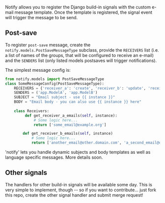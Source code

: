 Notify allows you to register the Django build-in signals with the custom e-mail message template.
Once the template is registered, the signal event will trigger the message to be send.


Post-save
------
To register `post-save` message, create the `notify.models.PostSaveMessageType`
subclass, provide the `RECEIVERS` list (i.e. a list of names of the groups, that
will be configured to receive an e-mail) and the `SENDERS` list (only listed models postsaves will
trigger notifications).

The simplest message config is:

```python
from notify.models import PostSaveMessageType
class SomeMessageConfig(PostSaveMessageType):
    RECEIVERS = {'receiver_a': 'create', 'receiver_b': 'update', 'receiver_c': 'any'}
    SENDERS = ('app.ModelA', 'app.ModelB')
    SUBJECT = "Email subject - use {{ instance }}"
    BODY = "Email body - you can also use {{ instance }} here"
				
    class Receivers:
         def get_receiver_a_emails(self, instance):
             # Some logic here...
             return ['some_email@example.org']

        def get_receiver_b_emails(self, instance)
            # Some logic here...
            return ['another_email@other.domain.com', 'a_second_email@other.com']
``` 

'notify' lets you handle dynamic subjects and body templates as well as
language specific messages. More details soon.


Other signals
------
The handlers for other build-in signals will be available some day. This is very
simple to implement, though -- so if you want to contribute... just fork this repo,
create the other signal handler and submit merge request!